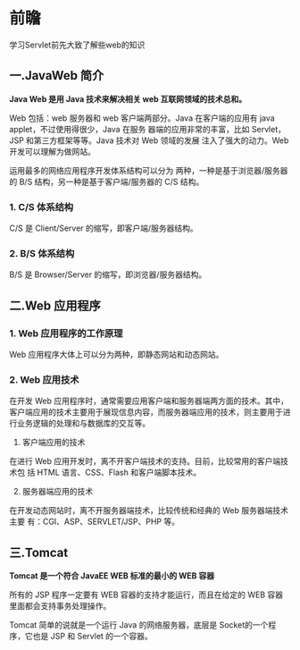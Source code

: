 # 前瞻

学习Servlet前先大致了解些web的知识

## 一.JavaWeb 简介

**Java Web 是用 Java 技术来解决相关 web 互联网领域的技术总和。**

Web 包括：web 服务器和 web 客户端两部分。Java 在客户端的应用有 java applet，不过使用得很少，Java 在服务 器端的应用非常的丰富，比如 Servlet，JSP 和第三方框架等等。Java 技术对 Web 领域的发展 注入了强大的动力。Web 开发可以理解为做网站。

运用最多的网络应用程序开发体系结构可以分为 两种，一种是基于浏览器/服务器的 B/S 结构，另一种是基于客户端/服务器的 C/S 结构。

### 1. C/S 体系结构

C/S 是 Client/Server 的缩写，即客户端/服务器结构。

### 2. B/S 体系结构

B/S 是 Browser/Server 的缩写，即浏览器/服务器结构。

## 二.Web 应用程序

### 1. Web 应用程序的工作原理

Web 应用程序大体上可以分为两种，即静态网站和动态网站。

### 2. Web 应用技术

在开发 Web 应用程序时，通常需要应用客户端和服务器端两方面的技术。其中，客户端应用的技术主要用于展现信息内容，而服务器端应用的技术，则主要用于进行业务逻辑的处理和与数据库的交互等。

1) 客户端应用的技术

在进行 Web 应用开发时，离不开客户端技术的支持。目前，比较常用的客户端技术包 括 HTML 语言、CSS、Flash 和客户端脚本技术。

2) 服务器端应用的技术

在开发动态网站时，离不开服务器端技术，比较传统和经典的 Web 服务器端技术主要 有：CGI、ASP、SERVLET/JSP、PHP 等。


## 三.Tomcat

**Tomcat 是一个符合 JavaEE WEB 标准的最小的 WEB 容器**

所有的 JSP 程序一定要有 WEB 容器的支持才能运行，而且在给定的 WEB 容器里面都会支持事务处理操作。

Tomcat 简单的说就是一个运行 Java 的网络服务器，底层是 Socket的一个程序，它也是 JSP 和 Servlet 的一个容器。 


